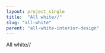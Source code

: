 ```yaml
---
layout: project_single
title:  "All white//"
slug: "all-white"
parent: "all-white-interior-design"
---
```

All white//